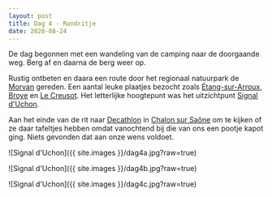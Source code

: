 ```yaml
---
layout: post
title: Dag 4 - Rondritje
date: 2020-08-24
---
```

De dag begonnen met een wandeling van de camping naar de doorgaande weg. Berg af en daarna de berg weer op.

Rustig ontbeten en daara een route door het regionaal natuurpark de [Morvan](https://nl.wikipedia.org/wiki/Morvan) gereden. Een aantal leuke plaatjes bezocht zoals [Étang-sur-Arroux](https://nl.wikipedia.org/wiki/%C3%89tang-sur-Arroux), [Broye](https://nl.wikipedia.org/wiki/Broye_(Sa%C3%B4ne-et-Loire)) en [Le Creusot](https://nl.wikipedia.org/wiki/Le_Creusot). Het letterlijke hoogtepunt was het uitzichtpunt [Signal d'Uchon](https://fr.wikipedia.org/wiki/Signal_d%27Uchon).

Aan het einde van de rit naar [Decathlon](https://www.decathlon.fr/store-view/magasin-de-sports-st-marcel-0070040300403) in [Chalon sur Saône](https://nl.wikipedia.org/wiki/Chalon-sur-Sa%C3%B4ne) om te kijken of ze daar tafeltjes hebben omdat vanochtend bij die van ons een pootje kapot ging. Niets gevonden dat aan onze wens voldoet.

![Signal d'Uchon]({{ site.images }}/dag4a.jpg?raw=true)

![Signal d'Uchon]({{ site.images }}/dag4b.jpg?raw=true)

![Signal d'Uchon]({{ site.images }}/dag4c.jpg?raw=true)

